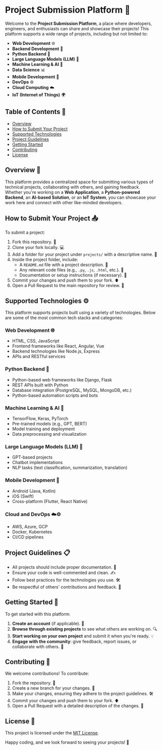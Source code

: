 # Project Submission Platform 🚀

Welcome to the **Project Submission Platform**, a place where developers, engineers, and enthusiasts can share and showcase their projects! This platform supports a wide range of projects, including but not limited to:

- **Web Development** 🌐
- **Backend Development** 🔧
- **Python Backend** 🐍
- **Large Language Models (LLM)** 🤖
- **Machine Learning & AI** 🧠
- **Data Science** 📊
- **Mobile Development** 📱
- **DevOps** ⚙️
- **Cloud Computing** ☁️
- **IoT (Internet of Things)** 🌍

## Table of Contents 📑

- [Overview](#overview)
- [How to Submit Your Project](#how-to-submit-your-project)
- [Supported Technologies](#supported-technologies)
- [Project Guidelines](#project-guidelines)
- [Getting Started](#getting-started)
- [Contributing](#contributing)
- [License](#license)

## Overview 📝

This platform provides a centralized space for submitting various types of technical projects, collaborating with others, and gaining feedback. Whether you're working on a **Web Application**, a **Python-powered Backend**, an **AI-based Solution**, or an **IoT System**, you can showcase your work here and connect with other like-minded developers.

## How to Submit Your Project 📤

To submit a project:

1. Fork this repository. 🍴
2. Clone your fork locally. 💻
3. Add a folder for your project under `projects/` with a descriptive name. 📁
4. Inside the project folder, include:
   - A `README.md` file with a project description. 📄
   - Any relevant code files (e.g., `.py`, `.js`, `.html`, etc.). 💾
   - Documentation or setup instructions (if necessary). 📝
5. Commit your changes and push them to your fork. ⬆️
6. Open a Pull Request to the main repository for review. 🔄

## Supported Technologies ⚙️

This platform supports projects built using a variety of technologies. Below are some of the most common tech stacks and categories:

### Web Development 🌐

- HTML, CSS, JavaScript
- Frontend frameworks like React, Angular, Vue
- Backend technologies like Node.js, Express
- APIs and RESTful services

### Python Backend 🐍

- Python-based web frameworks like Django, Flask
- REST APIs built with Python
- Database integration (PostgreSQL, MySQL, MongoDB, etc.)
- Python-based automation scripts and bots

### Machine Learning & AI 🧠

- TensorFlow, Keras, PyTorch
- Pre-trained models (e.g., GPT, BERT)
- Model training and deployment
- Data preprocessing and visualization

### Large Language Models (LLM) 🤖

- GPT-based projects
- Chatbot implementations
- NLP tasks (text classification, summarization, translation)

### Mobile Development 📱

- Android (Java, Kotlin)
- iOS (Swift)
- Cross-platform (Flutter, React Native)

### Cloud and DevOps ☁️⚙️

- AWS, Azure, GCP
- Docker, Kubernetes
- CI/CD pipelines

## Project Guidelines 📋

- All projects should include proper documentation. 📄
- Ensure your code is well-commented and clean. ✍️
- Follow best practices for the technologies you use. 🛠️
- Be respectful of others' contributions and feedback. 🤝

## Getting Started 🚀

To get started with this platform:

1. **Create an account** (if applicable). 👤
2. **Browse through existing projects** to see what others are working on. 🔍
3. **Start working on your own project** and submit it when you're ready. 💡
4. **Engage with the community**: give feedback, report issues, or collaborate with others. 💬

## Contributing 🤝

We welcome contributions! To contribute:

1. Fork the repository. 🍴
2. Create a new branch for your changes. 🌿
3. Make your changes, ensuring they adhere to the project guidelines. 🛠️
4. Commit your changes and push them to your fork. ⬆️
5. Open a Pull Request with a detailed description of the changes. 🔄

## License 📜

This project is licensed under the [MIT License](LICENSE).


Happy coding, and we look forward to seeing your projects! 🎉
